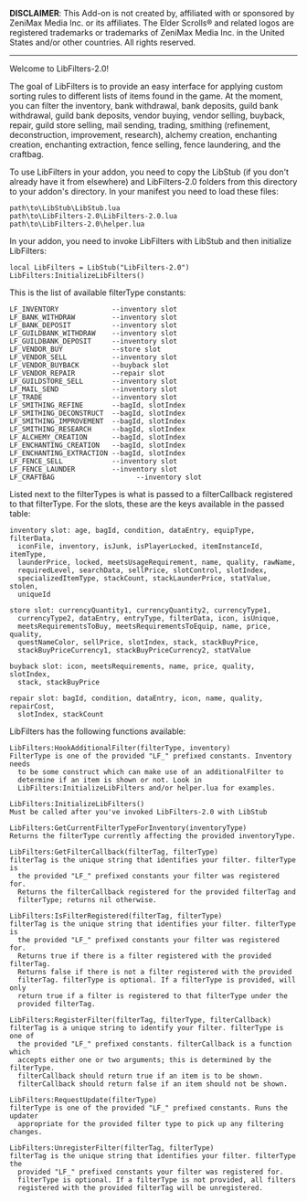 **DISCLAIMER**: This Add-on is not created by, affiliated with or sponsored by
  ZeniMax Media Inc. or its affiliates. The Elder Scrolls® and related logos are
  registered trademarks or trademarks of ZeniMax Media Inc. in the United States
  and/or other countries. All rights reserved.

---

Welcome to LibFilters-2.0!

The goal of LibFilters is to provide an easy interface for applying custom
  sorting rules to different lists of items found in the game. At the moment,
  you can filter the inventory, bank withdrawal, bank deposits, guild bank
  withdrawal, guild bank deposits, vendor buying, vendor selling, buyback,
  repair, guild store selling, mail sending, trading, smithing (refinement,
  deconstruction, improvement, research), alchemy creation, enchanting creation,
  enchanting extraction, fence selling, fence laundering, and the craftbag.

To use LibFilters in your addon, you need to copy the LibStub (if you don't already have it from elsewhere) and LibFilters-2.0 folders from this directory to your addon's directory. In your manifest you need to load these files:

    path\to\LibStub\LibStub.lua
    path\to\LibFilters-2.0\LibFilters-2.0.lua
    path\to\LibFilters-2.0\helper.lua

In your addon, you need to invoke LibFilters with LibStub and then initialize LibFilters:

    local LibFilters = LibStub("LibFilters-2.0")
    LibFilters:InitializeLibFilters()

This is the list of available filterType constants:

    LF_INVENTORY             --inventory slot
    LF_BANK_WITHDRAW         --inventory slot
    LF_BANK_DEPOSIT          --inventory slot
    LF_GUILDBANK_WITHDRAW    --inventory slot
    LF_GUILDBANK_DEPOSIT     --inventory slot
    LF_VENDOR_BUY            --store slot
    LF_VENDOR_SELL           --inventory slot
    LF_VENDOR_BUYBACK        --buyback slot
    LF_VENDOR_REPAIR         --repair slot
    LF_GUILDSTORE_SELL       --inventory slot
    LF_MAIL_SEND             --inventory slot
    LF_TRADE                 --inventory slot
    LF_SMITHING_REFINE       --bagId, slotIndex
    LF_SMITHING_DECONSTRUCT  --bagId, slotIndex
    LF_SMITHING_IMPROVEMENT  --bagId, slotIndex
    LF_SMITHING_RESEARCH     --bagId, slotIndex
    LF_ALCHEMY_CREATION      --bagId, slotIndex
    LF_ENCHANTING_CREATION   --bagId, slotIndex
    LF_ENCHANTING_EXTRACTION --bagId, slotIndex
    LF_FENCE_SELL            --inventory slot
    LF_FENCE_LAUNDER         --inventory slot
    LF_CRAFTBAG				       --inventory slot

Listed next to the filterTypes is what is passed to a filterCallback registered
  to that filterType. For the slots, these are the keys available in the passed
  table:

    inventory slot: age, bagId, condition, dataEntry, equipType, filterData,
      iconFile, inventory, isJunk, isPlayerLocked, itemInstanceId, itemType,
      launderPrice, locked, meetsUsageRequirement, name, quality, rawName,
      requiredLevel, searchData, sellPrice, slotControl, slotIndex,
      specializedItemType, stackCount, stackLaunderPrice, statValue, stolen,
      uniqueId
    
    store slot: currencyQuantity1, currencyQuantity2, currencyType1,
      currencyType2, dataEntry, entryType, filterData, icon, isUnique,
      meetsRequirementsToBuy, meetsRequirementsToEquip, name, price, quality,
      questNameColor, sellPrice, slotIndex, stack, stackBuyPrice,
      stackBuyPriceCurrency1, stackBuyPriceCurrency2, statValue
    
    buyback slot: icon, meetsRequirements, name, price, quality, slotIndex,
      stack, stackBuyPrice
    
    repair slot: bagId, condition, dataEntry, icon, name, quality, repairCost,
      slotIndex, stackCount

LibFilters has the following functions available:

    LibFilters:HookAdditionalFilter(filterType, inventory)
    FilterType is one of the provided "LF_" prefixed constants. Inventory needs
      to be some construct which can make use of an additionalFilter to
      determine if an item is shown or not. Look in
      LibFilters:InitializeLibFilters and/or helper.lua for examples. 

    LibFilters:InitializeLibFilters()
    Must be called after you've invoked LibFilters-2.0 with LibStub

    LibFilters:GetCurrentFilterTypeForInventory(inventoryType)
    Returns the filterType currently affecting the provided inventoryType.

    LibFilters:GetFilterCallback(filterTag, filterType)
    filterTag is the unique string that identifies your filter. filterType is
      the provided "LF_" prefixed constants your filter was registered for.
      Returns the filterCallback registered for the provided filterTag and
      filterType; returns nil otherwise.

    LibFilters:IsFilterRegistered(filterTag, filterType)
    filterTag is the unique string that identifies your filter. filterType is
      the provided "LF_" prefixed constants your filter was registered for.
      Returns true if there is a filter registered with the provided filterTag.
      Returns false if there is not a filter registered with the provided
      filterTag. filterType is optional. If a filterType is provided, will only
      return true if a filter is registered to that filterType under the
      provided filterTag.

    LibFilters:RegisterFilter(filterTag, filterType, filterCallback)
    filterTag is a unique string to identify your filter. filterType is one of
      the provided "LF_" prefixed constants. filterCallback is a function which
      accepts either one or two arguments; this is determined by the filterType.
      filterCallback should return true if an item is to be shown.
      filterCallback should return false if an item should not be shown.

    LibFilters:RequestUpdate(filterType)
    filterType is one of the provided "LF_" prefixed constants. Runs the updater
      appropriate for the provided filter type to pick up any filtering changes.

    LibFilters:UnregisterFilter(filterTag, filterType)
    filterTag is the unique string that identifies your filter. filterType the
      provided "LF_" prefixed constants your filter was registered for.
      filterType is optional. If a filterType is not provided, all filters
      registered with the provided filterTag will be unregistered.